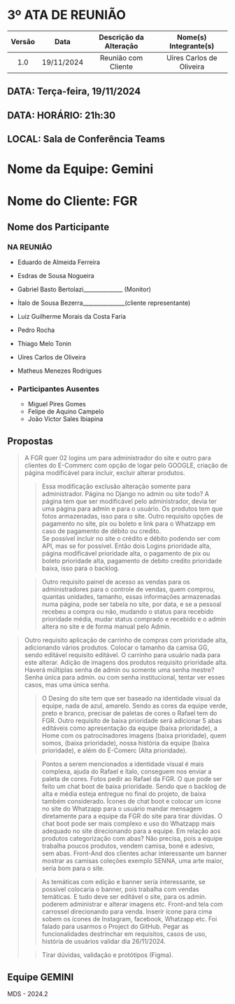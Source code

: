 # 3º ATA DE REUNIÃO

| Versão | Data | Descrição da Alteração | Nome(s) Integrante(s) |
| :----: | :--: | :--------------------: | :-------------------: |
| 1.0 | 19/11/2024 | Reunião com Cliente | Uires Carlos de Oliveira |

## DATA:    Terça-feira, 19/11/2024
## DATA:    HORÁRIO:    21h:30  
## LOCAL:   Sala de Conferência Teams

# Nome da Equipe: Gemini
# Nome do Cliente: FGR

##  Nome dos Participante

### NA REUNIÃO

* Eduardo de Almeida Ferreira
* Esdras de Sousa Nogueira
* Gabriel Basto Bertolazi______________ (Monitor)
* Ítalo de Sousa Bezerra_______________(cliente representante)
* Luiz Guilherme Morais da Costa Faria
* Pedro Rocha 
* Thiago Melo Tonin
* Uires Carlos de Oliveira
* Matheus Menezes Rodrigues

* ### Participantes Ausentes

    * Miguel Pires Gomes
    * Felipe de Aquino Campelo
    * João Victor Sales Ibiapina
    

## Propostas

>A FGR quer 02 logins um para administrador do site e outro para clientes do E-Commerc com opção de logar pelo GOOGLE, criação de página modificável para incluir, excluir alterar produtos. 
>
>> Essa modificação exclusão alteração somente para administrador. Página no Django no admin ou site todo? A página tem que ser modificável pelo administrador, devia ter uma página para admin e para o usuário. Os produtos tem que fotos armazenadas, isso para o site. Outro requisito opções de pagamento no site, pix ou boleto e link para o Whatzapp em caso de pagamento de débito ou credito.   
> Se possível incluir no site o crédito e débito podendo ser com API, mas se for possível. Então dois Logins prioridade alta, página modificável prioridade alta, o pagamento de pix ou boleto prioridade alta, pagamento de debito credito prioridade baixa, isso para o backlog.
>
>> Outro requisito painel de acesso as vendas para os administradores para o controle de vendas, quem comprou, quantas unidades, tamanho, essas informações armazenadas numa página, pode ser tabela no site, por data, e se a pessoal recebeu a compra ou não, mudando o status para recebido prioridade média, mudar status comprado e recebido e o admin altera no site e de forma manual pelo Admin.  

> Outro requisito aplicação de carrinho de compras com prioridade alta, adicionando vários produtos. Colocar o tamanho da camisa GG, sendo editável requisito editável. O carrinho para usuário nada para este alterar. Adição de imagens dos produtos requisito prioridade alta. Haverá múltiplas senha de admin ou somente uma senha mestre? Senha única para admin. ou com senha institucional, tentar ver esses casos, mas uma única senha. 
>
>> O Desing do site tem que ser baseado na identidade visual da equipe, nada de azul, amarelo. Sendo as cores da equipe verde, preto e branco, precisar de paletas de cores o Rafael tem do FGR. 
> Outro requisito de baixa prioridade será adicionar 5 abas editáveis como apresentação da equipe (baixa prioridade), a Home com os patrocinadores imagens (baixa prioridade), quem somos, (baixa prioridade), nossa história da equipe (baixa prioridade), e além do E-Comerc (Alta prioridade).
>
>> Pontos a serem mencionados a identidade visual é mais complexa, ajuda do Rafael e ítalo, conseguem nos enviar a paleta de cores. Fotos pedir ao Rafael da FGR. O que pode ser feito um chat boot de baixa prioridade. Sendo que o backlog de alta e média esteja entregue no final do projeto, de baixa também considerado. Ícones de chat boot e colocar um ícone no site do Whatzapp para o usuário mandar mensagem diretamente para a equipe da FGR do site para tirar dúvidas. 
> O chat boot pode ser mais complexo e uso do Whatzapp mais adequado no site direcionando para a equipe. Em relação aos produtos categorização com abas? Não precisa, pois a equipe trabalha poucos produtos, vendem camisa, boné e adesivo, sem abas. Front-And dos clientes achar interessante um banner mostrar as camisas coleções exemplo SENNA, uma arte maior, seria bom para o site.  
>
>>	As temáticas com edição e banner seria interessante, se possível colocaria o banner, pois trabalha com vendas temáticas. E tudo deve ser editável o site, para os admin. poderem administrar e alterar imagens etc. Front-and tela com carrossel direcionando para venda. Inserir ícone para cima sobem os ícones de Instagram, facebook, Whatzapp etc. Foi falado para usarmos o Project do GitHub. Pegar as funcionalidades destrinchar em requisitos, casos de uso, história de usuários validar dia 26/11/2024. 
>
>>Tirar dúvidas, validação e protótipos (Figma).  

## Equipe GEMINI
MDS - 2024.2
